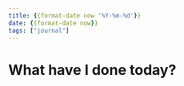 ```yaml
---
title: {{format-date now '%Y-%m-%d'}}
date: {{format-date now}}
tags: ["journal"]
---
```


# What have I done today?

